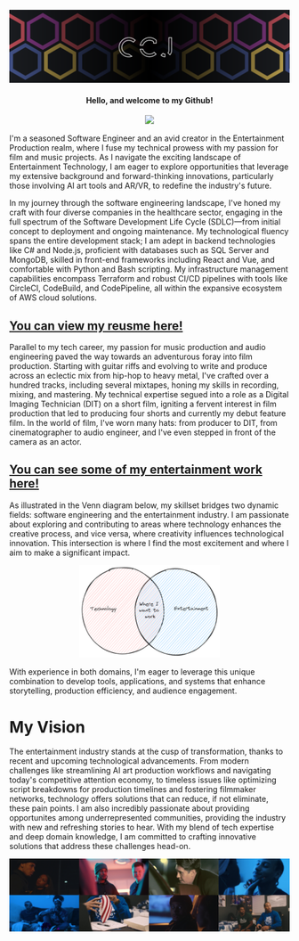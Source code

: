 ![CCJ Banner Header](/CCJHeading.png)
<h4 align="center">Hello, and welcome to my Github!</h4>


<div align="center">
    <img style="width: 30%" src="https://content.cryptochrisjames.com/blog/the-beginning/ChrisHeadshot.jpeg"/>
</div>

I'm a seasoned Software Engineer and an avid creator in the Entertainment Production realm, where I fuse my technical prowess with my passion for film and music projects. As I navigate the exciting landscape of Entertainment Technology, I am eager to explore opportunities that leverage my extensive background and forward-thinking innovations, particularly those involving AI art tools and AR/VR, to redefine the industry's future.

In my journey through the software engineering landscape, I've honed my craft with four diverse companies in the healthcare sector, engaging in the full spectrum of the Software Development Life Cycle (SDLC)—from initial concept to deployment and ongoing maintenance. My technological fluency spans the entire development stack; I am adept in backend technologies like C# and Node.js, proficient with databases such as SQL Server and MongoDB, skilled in front-end frameworks including React and Vue, and comfortable with Python and Bash scripting. My infrastructure management capabilities encompass Terraform and robust CI/CD pipelines with tools like CircleCI, CodeBuild, and CodePipeline, all within the expansive ecosystem of AWS cloud solutions.

## [You can view my reusme here!](https://github.com/CryptoChrisJames/CSResume)

Parallel to my tech career, my passion for music production and audio engineering paved the way towards an adventurous foray into film production. Starting with guitar riffs and evolving to write and produce across an eclectic mix from hip-hop to heavy metal, I've crafted over a hundred tracks, including several mixtapes, honing my skills in recording, mixing, and mastering. My technical expertise segued into a role as a Digital Imaging Technician (DIT) on a short film, igniting a fervent interest in film production that led to producing four shorts and currently my debut feature film. In the world of film, I've worn many hats: from producer to DIT, from cinematographer to audio engineer, and I've even stepped in front of the camera as an actor.

## [You can see some of my entertainment work here!](https://www.cryptochrisjames.com/ent)

As illustrated in the Venn diagram below, my skillset bridges two dynamic fields: software engineering and the entertainment industry. I am passionate about exploring and contributing to areas where technology enhances the creative process, and vice versa, where creativity influences technological innovation. This intersection is where I find the most excitement and where I aim to make a significant impact.

<div align="center">
    <img alt="Venn Diagram illustrating my target work area" style="width: 50%" src="./Overlap.png"/>
</div>

With experience in both domains, I'm eager to leverage this unique combination to develop tools, applications, and systems that enhance storytelling, production efficiency, and audience engagement.

# My Vision
The entertainment industry stands at the cusp of transformation, thanks to recent and upcoming technological advancements. From modern challenges like streamlining AI art production workflows and navigating today's competitive attention economy, to timeless issues like optimizing script breakdowns for production timelines and fostering filmmaker networks, technology offers solutions that can reduce, if not eliminate, these pain points. I am also incredibly passionate about providing opportunites among underrepresented communities, providing the industry with new and refreshing stories to hear. With my blend of tech expertise and deep domain knowledge, I am committed to crafting innovative solutions that address these challenges head-on.

![CCJ Footer](/footer.png)
